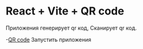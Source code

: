 # React + Vite + QR code

Приложения генерирует qr код, Сканирует qr код.

-[QR code](https://bekmun.github.io/qr-code/) Запустить приложения
